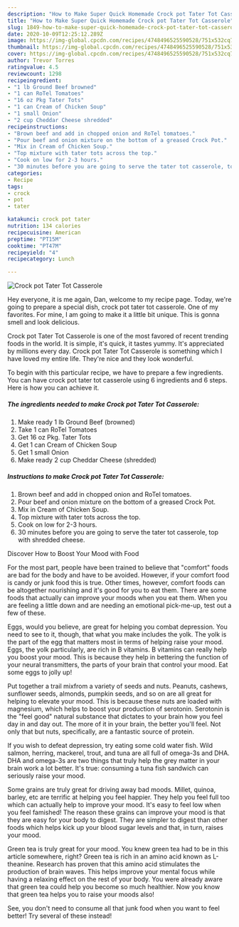 ```yaml
---
description: "How to Make Super Quick Homemade Crock pot Tater Tot Casserole"
title: "How to Make Super Quick Homemade Crock pot Tater Tot Casserole"
slug: 1849-how-to-make-super-quick-homemade-crock-pot-tater-tot-casserole
date: 2020-10-09T12:25:12.289Z
image: https://img-global.cpcdn.com/recipes/4748496525590528/751x532cq70/crock-pot-tater-tot-casserole-recipe-main-photo.jpg
thumbnail: https://img-global.cpcdn.com/recipes/4748496525590528/751x532cq70/crock-pot-tater-tot-casserole-recipe-main-photo.jpg
cover: https://img-global.cpcdn.com/recipes/4748496525590528/751x532cq70/crock-pot-tater-tot-casserole-recipe-main-photo.jpg
author: Trevor Torres
ratingvalue: 4.5
reviewcount: 1298
recipeingredient:
- "1 lb Ground Beef browned"
- "1 can RoTel Tomatoes"
- "16 oz Pkg Tater Tots"
- "1 can Cream of Chicken Soup"
- "1 small Onion"
- "2 cup Cheddar Cheese shredded"
recipeinstructions:
- "Brown beef and add in chopped onion and RoTel tomatoes."
- "Pour beef and onion mixture on the bottom of a greased Crock Pot."
- "Mix in Cream of Chicken Soup."
- "Top mixture with tater tots across the top."
- "Cook on low for 2-3 hours."
- "30 minutes before you are going to serve the tater tot casserole, top with shredded cheese."
categories:
- Recipe
tags:
- crock
- pot
- tater

katakunci: crock pot tater 
nutrition: 134 calories
recipecuisine: American
preptime: "PT15M"
cooktime: "PT47M"
recipeyield: "4"
recipecategory: Lunch

---
```



![Crock pot Tater Tot Casserole](https://img-global.cpcdn.com/recipes/4748496525590528/751x532cq70/crock-pot-tater-tot-casserole-recipe-main-photo.jpg)

Hey everyone, it is me again, Dan, welcome to my recipe page. Today, we're going to prepare a special dish, crock pot tater tot casserole. One of my favorites. For mine, I am going to make it a little bit unique. This is gonna smell and look delicious.

Crock pot Tater Tot Casserole is one of the most favored of recent trending foods in the world. It is simple, it's quick, it tastes yummy. It's appreciated by millions every day. Crock pot Tater Tot Casserole is something which I have loved my entire life. They're nice and they look wonderful.




To begin with this particular recipe, we have to prepare a few ingredients. You can have crock pot tater tot casserole using 6 ingredients and 6 steps. Here is how you can achieve it.

<!--inarticleads1-->

##### The ingredients needed to make Crock pot Tater Tot Casserole:

1. Make ready 1 lb Ground Beef (browned)
1. Take 1 can RoTel Tomatoes
1. Get 16 oz Pkg. Tater Tots
1. Get 1 can Cream of Chicken Soup
1. Get 1 small Onion
1. Make ready 2 cup Cheddar Cheese (shredded)




<!--inarticleads2-->

##### Instructions to make Crock pot Tater Tot Casserole:

1. Brown beef and add in chopped onion and RoTel tomatoes.
1. Pour beef and onion mixture on the bottom of a greased Crock Pot.
1. Mix in Cream of Chicken Soup.
1. Top mixture with tater tots across the top.
1. Cook on low for 2-3 hours.
1. 30 minutes before you are going to serve the tater tot casserole, top with shredded cheese.




Discover How to Boost Your Mood with Food


For the most part, people have been trained to believe that "comfort" foods are bad for the body and have to be avoided. However, if your comfort food is candy or junk food this is true. Other times, however, comfort foods can be altogether nourishing and it's good for you to eat them. There are some foods that actually can improve your moods when you eat them. When you are feeling a little down and are needing an emotional pick-me-up, test out a few of these.

Eggs, would you believe, are great for helping you combat depression. You need to see to it, though, that what you make includes the yolk. The yolk is the part of the egg that matters most in terms of helping raise your mood. Eggs, the yolk particularly, are rich in B vitamins. B vitamins can really help you boost your mood. This is because they help in bettering the function of your neural transmitters, the parts of your brain that control your mood. Eat some eggs to jolly up!

Put together a trail mixfrom a variety of seeds and nuts. Peanuts, cashews, sunflower seeds, almonds, pumpkin seeds, and so on are all great for helping to elevate your mood. This is because these nuts are loaded with magnesium, which helps to boost your production of serotonin. Serotonin is the "feel good" natural substance that dictates to your brain how you feel day in and day out. The more of it in your brain, the better you'll feel. Not only that but nuts, specifically, are a fantastic source of protein.

If you wish to defeat depression, try eating some cold water fish. Wild salmon, herring, mackerel, trout, and tuna are all full of omega-3s and DHA. DHA and omega-3s are two things that truly help the grey matter in your brain work a lot better. It's true: consuming a tuna fish sandwich can seriously raise your mood. 

Some grains are truly great for driving away bad moods. Millet, quinoa, barley, etc are terrific at helping you feel happier. They help you feel full too which can actually help to improve your mood. It's easy to feel low when you feel famished! The reason these grains can improve your mood is that they are easy for your body to digest. They are simpler to digest than other foods which helps kick up your blood sugar levels and that, in turn, raises your mood.

Green tea is truly great for your mood. You knew green tea had to be in this article somewhere, right? Green tea is rich in an amino acid known as L-theanine. Research has proven that this amino acid stimulates the production of brain waves. This helps improve your mental focus while having a relaxing effect on the rest of your body. You were already aware that green tea could help you become so much healthier. Now you know that green tea helps you to raise your moods also!

See, you don't need to consume all that junk food when you want to feel better! Try several of these instead!

